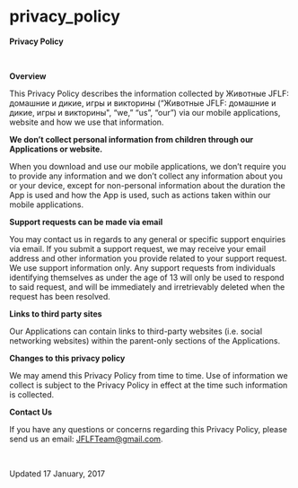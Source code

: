 # privacy_policy
<html>
<head>
  <meta http-equiv="Content-Type" content="text/html; charset=utf-8">
  <meta http-equiv="Content-Style-Type" content="text/css">
  <title></title>
  <meta name="Generator" content="Cocoa HTML Writer">
  <meta name="CocoaVersion" content="1404.47">
  <style type="text/css">
  </style>
</head>
<body>
<p class="p1"><span class="s1"><b>Privacy Policy</b></span></p>
<p class="p2"><span class="s1"></span><br></p>
<p class="p3"><span class="s1"><b>Overview</b></span></p>
<p class="p4"><span class="s1">This Privacy Policy describes the information collected by Животные JFLF: домашние и дикие, игры и викторины (“Животные JFLF: домашние и дикие, игры и викторины", “we,” “us”, “our”) via our mobile applications, website and how we use that information.</span></p>
<p class="p3"><span class="s1"><b>We don’t collect personal information from children through our Applications or website.</b></span></p>
<p class="p4"><span class="s1">When you download and use our mobile applications, we don’t require you to provide any information and we don’t collect any information about you or your device, except for non-personal information about the duration the App is used and how the App is used, such as actions taken within our mobile applications.<span class="Apple-converted-space"> </span></span></p>
<p class="p3"><span class="s1"><b>Support requests can be made via email</b></span></p>
<p class="p4"><span class="s1">You may contact us in regards to any general or specific support enquiries via email. If you submit a support request, we may receive your email address and other information you provide related to your support request. We use support information only. Any support requests from individuals identifying themselves as under the age of 13 will only be used to respond to said request, and will be immediately and irretrievably deleted when the request has been resolved.</span></p>
<p class="p3"><span class="s1"><b>Links to third party sites</b></span></p>
<p class="p4"><span class="s1">Our Applications can contain links to third-party websites (i.e. social networking websites) within the parent-only sections of the Applications.</span></p>
<p class="p3"><span class="s1"><b>Changes to this privacy policy</b></span></p>
<p class="p4"><span class="s1">We may amend this Privacy Policy from time to time. Use of information we collect is subject to the Privacy Policy in effect at the time such information is collected.</span></p>
<p class="p3"><span class="s1"><b>Contact Us</b></span></p>
<p class="p4"><span class="s1">If you have any questions or concerns regarding this Privacy Policy, please send us an email: <a href="mailto:JFLFTeam@gmail.com"><span class="s2">JFLFTeam@gmail.com</span></a>.</span></p>
<p class="p2"><span class="s1"></span><br></p>
<p class="p4"><span class="s1">Updated 17 January, 2017</span></p>
</body>
</html>
